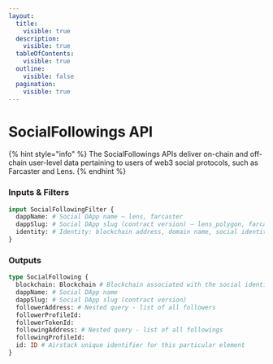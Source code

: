 ```yaml
---
layout:
  title:
    visible: true
  description:
    visible: true
  tableOfContents:
    visible: true
  outline:
    visible: false
  pagination:
    visible: true
---
```


# SocialFollowings API

{% hint style="info" %}
The SocialFollowings APIs deliver on-chain and off-chain user-level data pertaining to users of web3 social protocols, such as Farcaster and Lens.
{% endhint %}

### Inputs & Filters

```graphql
input SocialFollowingFilter {
  dappName: # Social DApp name – lens, farcaster
  dappSlug: # Social DApp slug (contract version) – lens_polygon, farcaster_optimism, farcaster_goerli
  identity: # Identity: blockchain address, domain name, social identity
}
```

### Outputs

```graphql
type SocialFollowing {
  blockchain: Blockchain # Blockchain associated with the social identity
  dappName: # Social DApp name
  dappSlug: # Social DApp slug (contract version)
  followerAddress: # Nested query - list of all followers
  followerProfileId:
  followerTokenId:
  followingAddress: # Nested query - list of all followings
  followingProfileId: 
  id: ID # Airstack unique identifier for this particular element
}
```
